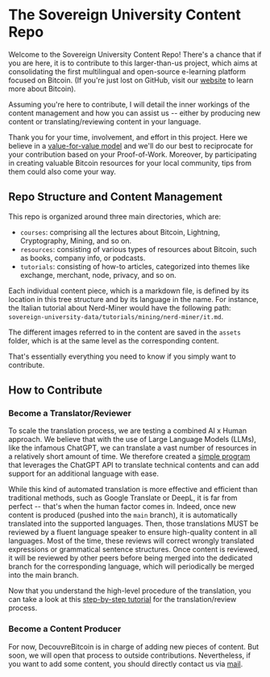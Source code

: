 # The Sovereign University Content Repo

Welcome to the Sovereign University Content Repo! There's a chance that if you are here, it is to contribute to this larger-than-us project, which aims at consolidating the first multilingual and open-source e-learning platform focused on Bitcoin. (If you're just lost on GitHub, visit our [website](https://sovereignuniversity.org/) to learn more about Bitcoin).

Assuming you're here to contribute, I will detail the inner workings of the content management and how you can assist us -- either by producing new content or translating/reviewing content in your language.

Thank you for your time, involvement, and effort in this project. Here we believe in a [value-for-value model](https://dergigi.com/2021/12/30/the-freedom-of-value/) and we'll do our best to reciprocate for your contribution based on your Proof-of-Work. Moreover, by participating in creating valuable Bitcoin resources for your local community, tips from them could also come your way.

## Repo Structure and Content Management

This repo is organized around three main directories, which are:

- `courses`: comprising all the lectures about Bitcoin, Lightning, Cryptography, Mining, and so on.
- `resources`: consisting of various types of resources about Bitcoin, such as books, company info, or podcasts.
- `tutorials`: consisting of how-to articles, categorized into themes like exchange, merchant, node, privacy, and so on.

Each individual content piece, which is a markdown file, is defined by its location in this tree structure and by its language in the name. For instance, the Italian tutorial about Nerd-Miner would have the following path: `sovereign-university-data/tutorials/mining/nerd-miner/it.md`.

The different images referred to in the content are saved in the `assets` folder, which is at the same level as the corresponding content.

That's essentially everything you need to know if you simply want to contribute.

## How to Contribute

### Become a Translator/Reviewer

To scale the translation process, we are testing a combined AI x Human approach. We believe that with the use of Large Language Models (LLMs), like the infamous ChatGPT, we can translate a vast number of resources in a relatively short amount of time. We therefore created a [simple program](https://github.com/Asi0Flammeus/LLM-Translator) that leverages the ChatGPT API to translate technical contents and can add support for an additional language with ease.

While this kind of automated translation is more effective and efficient than traditional methods, such as Google Translate or DeepL, it is far from perfect -- that's when the human factor comes in. Indeed, once new content is produced (pushed into the `main` branch), it is automatically translated into the supported languages. Then, those translations MUST be reviewed by a fluent language speaker to ensure high-quality content in all languages. Most of the time, these reviews will correct wrongly translated expressions or grammatical sentence structures.
Once content is reviewed, it will be reviewed by other peers before being merged into the dedicated branch for the corresponding language, which will periodically be merged into the main branch.

Now that you understand the high-level procedure of the translation, you can take a look at this [step-by-step tutorial](https://www.canva.com/design/DAFwLztXxSU/opLGXqKq2UOkXH6txgVUkA/edit?utm_content=DAFwLztXxSU&utm_campaign=designshare&utm_medium=link2&utm_source=sharebutton) for the translation/review process.

### Become a Content Producer

For now, DecouvreBitcoin is in charge of adding new pieces of content. But soon, we will open that process to outside contributions. Nevertheless, if you want to add some content, you should directly contact us via [mail](mailto:contact@decouvrebitcoin.com).

